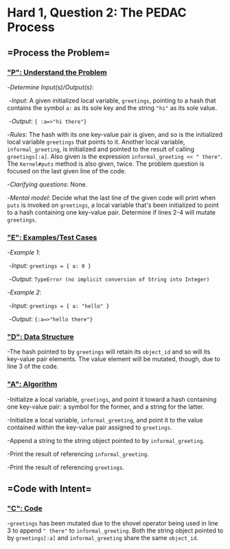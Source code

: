 # Hard 1, Question 2: The PEDAC Process



## =Process the Problem=



### <u>"P": Understand the Problem</u>



-*Determine Input(s)/Output(s)*:

​	-*Input*: A given initialized local variable, ```greetings```, pointing to a hash that contains the symbol ```a:``` as its sole key and the string ```"hi"``` as its sole value.

​	-*Output*: ```{ :a=>"hi there"}```



-*Rules*: The hash with its one key-value pair is given, and so is the initialized local variable ```greetings``` that points to it. Another local variable, ```informal_greeting```, is initialized and pointed to the result of calling ```greetings[:a]```. Also given is the expression ```informal_greeting << " there"```. The ```Kernel#puts``` method is also given, twice. The problem question is focused on the last given line of the code.



-*Clarifying questions*: None.



-*Mental model*: Decide what the last line of the given code will print when ```puts``` is invoked on ```greetings```, a local variable that's been initialized to point to a hash containing one key-value pair. Determine if lines 2-4 will mutate ```greetings```.



### <u>"E": Examples/Test Cases</u>



-*Example 1*:

​	-*Input*: ```greetings = { a: 0 }```

​	-*Output*: ```TypeError (no implicit conversion of String into Integer)```



-*Example 2*:

​	-*Input*: ```greetings = { a: "hello" }```

​	-*Output*: ```{:a=>"hello there"}```



### <u>"D": Data Structure</u>



-The hash pointed to by ```greetings``` will retain its ```object_id``` and so will its key-value pair elements. The value element will be mutated, though, due to line 3 of the code.



### <u>"A": Algorithm</u>



-Initialize a local variable, ```greetings```, and point it toward a hash containing one key-value pair: a symbol for the former, and a string for the latter.

-Initialize a local variable, ```informal_greeting```, and point it to the value contained within the key-value pair assigned to ```greetings```.

-Append a string to the string object pointed to by ```informal_greeting```.

-Print the result of referencing ```informal_greeting```.

-Print the result of referencing ```greetings```.



## =Code with Intent=



### <u>"C": Code</u>



-```greetings``` has been mutated due to the shovel operator being used in line 3 to append ```" there"``` to ```informal_greeting```. Both the string object pointed to by ```greetings[:a]``` and ```informal_greeting``` share the same ```object_id```.


